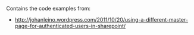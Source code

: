 Contains the code examples from:
  * http://johanleino.wordpress.com/2011/10/20/using-a-different-master-page-for-authenticated-users-in-sharepoint/
